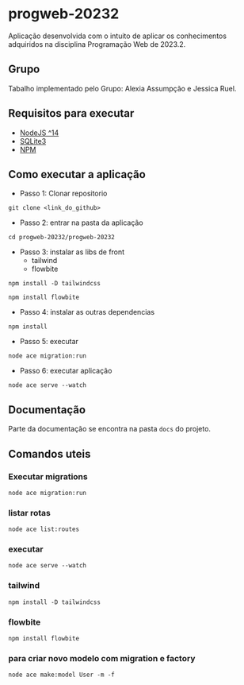 # progweb-20232
Aplicação desenvolvida com o intuito de aplicar os conhecimentos adquiridos na disciplina Programação Web de 2023.2.

## Grupo
Tabalho implementado pelo Grupo: Alexia Assumpção e Jessica Ruel.


## Requisitos para executar
- [NodeJS ^14](https://nodejs.org/en/download)
- [SQLite3](https://www.sqlite.org/download.html)
- [NPM](https://www.npmjs.com/package/download)

## Como executar a aplicação
- Passo 1: Clonar repositorio
```
git clone <link_do_github>
```

- Passo 2: entrar na pasta da aplicação
```
cd progweb-20232/progweb-20232
```

- Passo 3: instalar as libs de front
    - tailwind
    - flowbite
```
npm install -D tailwindcss
```

```
npm install flowbite
```
- Passo 4: instalar as outras dependencias
```
npm install
```
- Passo 5: executar 
```
node ace migration:run
```
- Passo 6: executar aplicação
```
node ace serve --watch
```

## Documentação
Parte da documentação se encontra na pasta `docs` do projeto.

## Comandos uteis
### Executar migrations
```
node ace migration:run
```

### listar rotas
```
node ace list:routes
```

### executar
```
node ace serve --watch
```

### tailwind
```
npm install -D tailwindcss
```

### flowbite
```
npm install flowbite
```

### para criar novo modelo com migration e factory
```
node ace make:model User -m -f
```